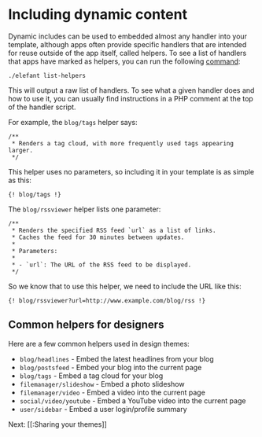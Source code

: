 # Including dynamic content

Dynamic includes can be used to embedded almost any handler into your template, although apps often provide specific handlers that are intended for reuse outside of the app itself, called helpers. To see a list of handlers that apps have marked as helpers, you can run the following [command](/docs/2.0/administration/command-line-tool):

~~~
./elefant list-helpers
~~~

This will output a raw list of handlers. To see what a given handler does and how to use it, you can usually find instructions in a PHP comment at the top of the handler script.

For example, the `blog/tags` helper says:

~~~
/**
 * Renders a tag cloud, with more frequently used tags appearing larger.
 */
~~~

This helper uses no parameters, so including it in your template is as simple as this:

~~~
{! blog/tags !}
~~~

The `blog/rssviewer` helper lists one parameter:

~~~
/**
 * Renders the specified RSS feed `url` as a list of links.
 * Caches the feed for 30 minutes between updates.
 *
 * Parameters:
 *
 * - `url`: The URL of the RSS feed to be displayed.
 */
~~~

So we know that to use this helper, we need to include the URL like this:

~~~
{! blog/rssviewer?url=http://www.example.com/blog/rss !}
~~~

## Common helpers for designers

Here are a few common helpers used in design themes:

* `blog/headlines` - Embed the latest headlines from your blog
* `blog/postsfeed` - Embed your blog into the current page
* `blog/tags` - Embed a tag cloud for your blog
* `filemanager/slideshow` - Embed a photo slideshow
* `filemanager/video` - Embed a video into the current page
* `social/video/youtube` - Embed a YouTube video into the current page
* `user/sidebar` - Embed a user login/profile summary

Next: [[:Sharing your themes]]